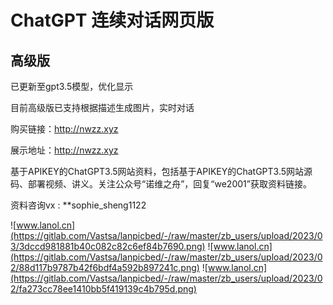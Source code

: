 # ChatGPT 连续对话网页版

## 高级版
已更新至gpt3.5模型，优化显示

目前高级版已支持根据描述生成图片，实时对话

购买链接：http://nwzz.xyz


展示地址：http://nwzz.xyz

基于APIKEY的ChatGPT3.5网站资料，包括基于APIKEY的ChatGPT3.5网站源码、部署视频、讲义。关注公众号“诺维之舟”，回复“we2001”获取资料链接。

资料咨询vx : **sophie_sheng1122


![www.lanol.cn](https://gitlab.com/Vastsa/lanpicbed/-/raw/master/zb_users/upload/2023/03/3dccd981881b40c082c82c6ef84b7690.png)
![www.lanol.cn](https://gitlab.com/Vastsa/lanpicbed/-/raw/master/zb_users/upload/2023/02/88d117b9787b42f6bdf4a592b897241c.png)
![www.lanol.cn](https://gitlab.com/Vastsa/lanpicbed/-/raw/master/zb_users/upload/2023/02/fa273cc78ee1410bb5f419139c4b795d.png)

